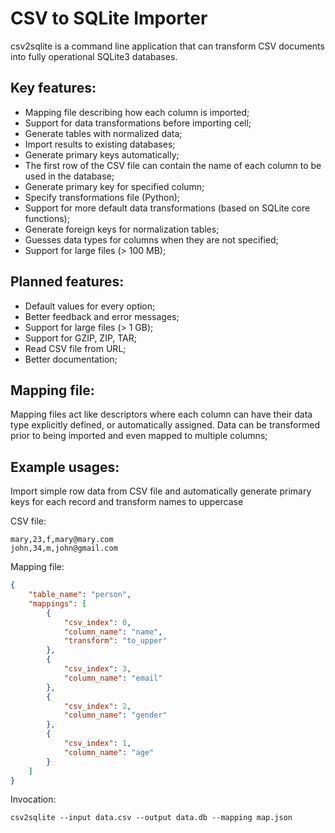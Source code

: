 # CSV to SQLite Importer

csv2sqlite is a command line application that can transform CSV documents into fully operational SQLite3 databases.

## Key features:

- Mapping file describing how each column is imported;
- Support for data transformations before importing cell;
- Generate tables with normalized data;
- Import results to existing databases;
- Generate primary keys automatically;
- The first row of the CSV file can contain the name of each column to be used in the database;
- Generate primary key for specified column;
- Specify transformations file (Python);
- Support for more default data transformations (based on SQLite core functions);
- Generate foreign keys for normalization tables;
- Guesses data types for columns when they are not specified;
- Support for large files (> 100 MB);
    
## Planned features:

- Default values for every option;
- Better feedback and error messages;
- Support for large files (> 1 GB);
- Support for GZIP, ZIP, TAR;
- Read CSV file from URL;
- Better documentation;

## Mapping file:

Mapping files act like descriptors where each column can have their data type explicitly defined, or automatically assigned. Data can be transformed prior to being imported and even mapped to multiple columns;

## Example usages:

Import simple row data from CSV file and automatically generate primary keys for each record and transform names to uppercase

CSV file:

```csv
mary,23,f,mary@mary.com
john,34,m,john@gmail.com
```

Mapping file:

```json
{
    "table_name": "person",
    "mappings": [
        {
            "csv_index": 0,
            "column_name": "name",
            "transform": "to_upper"
        },
        {
            "csv_index": 3,
            "column_name": "email"
        },
        {
            "csv_index": 2,
            "column_name": "gender"
        },
        {
            "csv_index": 1,
            "column_name": "age"
        }
    ]
}
```

Invocation:

    csv2sqlite --input data.csv --output data.db --mapping map.json